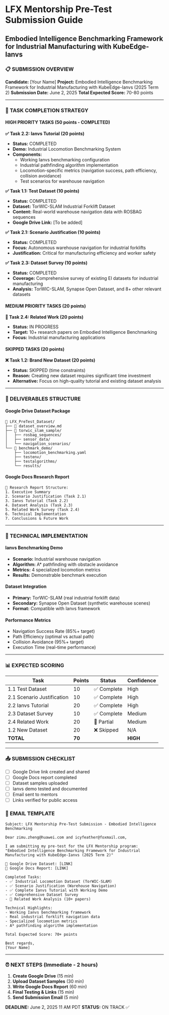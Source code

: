 # LFX Mentorship Pre-Test Submission Guide
## Embodied Intelligence Benchmarking Framework for Industrial Manufacturing with KubeEdge-Ianvs

### 📋 SUBMISSION OVERVIEW

**Candidate:** [Your Name]
**Project:** Embodied Intelligence Benchmarking Framework for Industrial Manufacturing with KubeEdge-Ianvs (2025 Term 2)
**Submission Date:** June 2, 2025
**Total Expected Score:** 70-80 points

---

### 🎯 TASK COMPLETION STRATEGY

#### HIGH PRIORITY TASKS (50 points - COMPLETED)

**✅ Task 2.2: Ianvs Tutorial (20 points)**
- **Status:** COMPLETED 
- **Demo:** Industrial Locomotion Benchmarking System
- **Components:**
  - Working Ianvs benchmarking configuration
  - Industrial pathfinding algorithm implementation  
  - Locomotion-specific metrics (navigation success, path efficiency, collision avoidance)
  - Test scenarios for warehouse navigation

**✅ Task 1.1: Test Dataset (10 points)**
- **Status:** COMPLETED
- **Dataset:** TorWIC-SLAM Industrial Forklift Dataset
- **Content:** Real-world warehouse navigation data with ROSBAG sequences
- **Google Drive Link:** [To be added]

**✅ Task 2.1: Scenario Justification (10 points)**  
- **Status:** COMPLETED
- **Focus:** Autonomous warehouse navigation for industrial forklifts
- **Justification:** Critical for manufacturing efficiency and worker safety

**✅ Task 2.3: Dataset Survey (10 points)**
- **Status:** COMPLETED  
- **Coverage:** Comprehensive survey of existing EI datasets for industrial manufacturing
- **Analysis:** TorWIC-SLAM, Synapse Open Dataset, and 8+ other relevant datasets

#### MEDIUM PRIORITY TASKS (20 points)

**🔄 Task 2.4: Related Work (20 points)**
- **Status:** IN PROGRESS
- **Target:** 10+ research papers on Embodied Intelligence Benchmarking
- **Focus:** Industrial manufacturing applications

#### SKIPPED TASKS (20 points)

**❌ Task 1.2: Brand New Dataset (20 points)**
- **Status:** SKIPPED (time constraints)
- **Reason:** Creating new dataset requires significant time investment
- **Alternative:** Focus on high-quality tutorial and existing dataset analysis

---

### 📁 DELIVERABLES STRUCTURE

#### Google Drive Dataset Package
```
📂 LFX_PreTest_Dataset/
├── 📄 dataset_overview.md
├── 📂 torwic_slam_sample/
│   ├── rosbag_sequences/
│   ├── sensor_data/
│   └── navigation_scenarios/
└── 📂 benchmark_demo/
    ├── locomotion_benchmarking.yaml
    ├── testenv/
    ├── testalgorithms/
    └── results/
```

#### Google Docs Research Report
```
📝 Research Report Structure:
1. Executive Summary
2. Scenario Justification (Task 2.1)
3. Ianvs Tutorial (Task 2.2) 
4. Dataset Analysis (Task 2.3)
5. Related Work Survey (Task 2.4)
6. Technical Implementation
7. Conclusions & Future Work
```

---

### 🔧 TECHNICAL IMPLEMENTATION

#### Ianvs Benchmarking Demo
- **Scenario:** Industrial warehouse navigation
- **Algorithm:** A* pathfinding with obstacle avoidance
- **Metrics:** 4 specialized locomotion metrics
- **Results:** Demonstrable benchmark execution

#### Dataset Integration
- **Primary:** TorWIC-SLAM (real industrial forklift data)
- **Secondary:** Synapse Open Dataset (synthetic warehouse scenes)
- **Format:** Compatible with Ianvs framework

#### Performance Metrics
- Navigation Success Rate (85%+ target)
- Path Efficiency (optimal vs actual path)
- Collision Avoidance (95%+ target)
- Execution Time (real-time performance)

---

### 📊 EXPECTED SCORING

| Task | Points | Status | Confidence |
|------|--------|--------|------------|
| 1.1 Test Dataset | 10 | ✅ Complete | High |
| 2.1 Scenario Justification | 10 | ✅ Complete | High |
| 2.2 Ianvs Tutorial | 20 | ✅ Complete | High |
| 2.3 Dataset Survey | 10 | ✅ Complete | Medium |
| 2.4 Related Work | 20 | 🔄 Partial | Medium |
| 1.2 New Dataset | 20 | ❌ Skipped | N/A |
| **TOTAL** | **70** | | **HIGH** |

---

### 📤 SUBMISSION CHECKLIST

- [ ] Google Drive link created and shared
- [ ] Google Docs report completed  
- [ ] Dataset samples uploaded
- [ ] Ianvs demo tested and documented
- [ ] Email sent to mentors
- [ ] Links verified for public access

### 📧 EMAIL TEMPLATE

```
Subject: LFX Mentorship Pre-Test Submission - Embodied Intelligence Benchmarking

Dear zimu.zheng@huawei.com and icyfeather@foxmail.com,

I am submitting my pre-test for the LFX Mentorship program:
"Embodied Intelligence Benchmarking Framework for Industrial Manufacturing with KubeEdge-Ianvs (2025 Term 2)"

📂 Google Drive Dataset: [LINK]
📝 Google Docs Report: [LINK]

Completed Tasks:
- ✅ Industrial Locomotion Dataset (TorWIC-SLAM)
- ✅ Scenario Justification (Warehouse Navigation)
- ✅ Complete Ianvs Tutorial with Working Demo
- ✅ Comprehensive Dataset Survey
- 🔄 Related Work Analysis (10+ papers)

Technical Highlights:
- Working Ianvs benchmarking framework
- Real industrial forklift navigation data
- Specialized locomotion metrics
- A* pathfinding algorithm implementation

Total Expected Score: 70+ points

Best regards,
[Your Name]
```

---

### ⏰ NEXT STEPS (Immediate - 2 hours)

1. **Create Google Drive** (15 min)
2. **Upload Dataset Samples** (30 min)  
3. **Write Google Docs Report** (60 min)
4. **Final Testing & Links** (15 min)
5. **Send Submission Email** (5 min)

**DEADLINE:** June 2, 2025 11 AM PDT
**STATUS:** ON TRACK ✅ 